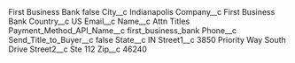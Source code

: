 <?xml version="1.0" encoding="UTF-8"?>
<CustomMetadata xmlns="http://soap.sforce.com/2006/04/metadata" xmlns:xsi="http://www.w3.org/2001/XMLSchema-instance" xmlns:xsd="http://www.w3.org/2001/XMLSchema">
    <label>First Business Bank</label>
    <protected>false</protected>
    <values>
        <field>City__c</field>
        <value xsi:type="xsd:string">Indianapolis</value>
    </values>
    <values>
        <field>Company__c</field>
        <value xsi:type="xsd:string">First Business Bank</value>
    </values>
    <values>
        <field>Country__c</field>
        <value xsi:type="xsd:string">US</value>
    </values>
    <values>
        <field>Email__c</field>
        <value xsi:nil="true"/>
    </values>
    <values>
        <field>Name__c</field>
        <value xsi:type="xsd:string">Attn Titles</value>
    </values>
    <values>
        <field>Payment_Method_API_Name__c</field>
        <value xsi:type="xsd:string">first_business_bank</value>
    </values>
    <values>
        <field>Phone__c</field>
        <value xsi:nil="true"/>
    </values>
    <values>
        <field>Send_Title_to_Buyer__c</field>
        <value xsi:type="xsd:boolean">false</value>
    </values>
    <values>
        <field>State__c</field>
        <value xsi:type="xsd:string">IN</value>
    </values>
    <values>
        <field>Street1__c</field>
        <value xsi:type="xsd:string">3850 Priority Way South Drive</value>
    </values>
    <values>
        <field>Street2__c</field>
        <value xsi:type="xsd:string">Ste 112</value>
    </values>
    <values>
        <field>Zip__c</field>
        <value xsi:type="xsd:string">46240</value>
    </values>
</CustomMetadata>
